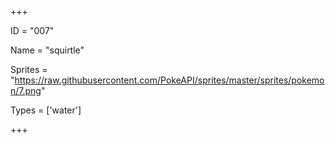 




+++

ID = "007"

Name = "squirtle"

Sprites = "https://raw.githubusercontent.com/PokeAPI/sprites/master/sprites/pokemon/7.png"

Types = ['water']

+++

